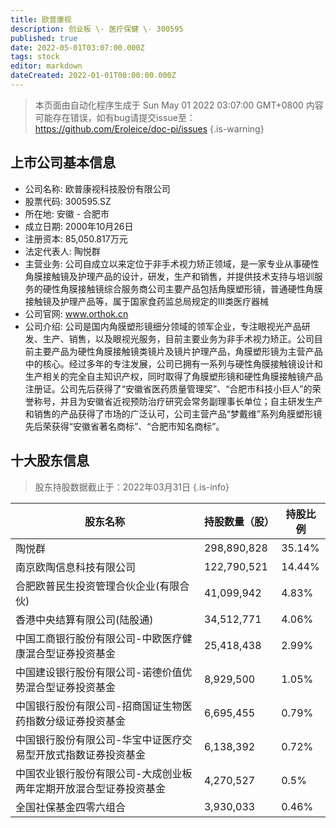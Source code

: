 ```yaml
---
title: 欧普康视
description: 创业板 \- 医疗保健 \- 300595
published: true
date: 2022-05-01T03:07:00.000Z
tags: stock
editor: markdown
dateCreated: 2022-01-01T00:00:00.000Z
---
```


> 本页面由自动化程序生成于 Sun May 01 2022 03:07:00 GMT+0800
> 内容可能存在错误，如有bug请提交issue至：https://github.com/Eroleice/doc-pi/issues
{.is-warning}

## 上市公司基本信息
- 公司名称: 欧普康视科技股份有限公司
- 股票代码: 300595.SZ
- 所在地: 安徽 - 合肥市
- 成立日期: 2000年10月26日
- 注册资本: 85,050.817万元
- 法定代表人: 陶悦群
- 主营业务: 公司自成立以来定位于非手术视力矫正领域，是一家专业从事硬性角膜接触镜及护理产品的设计，研发，生产和销售，并提供技术支持与培训服务的硬性角膜接触镜综合服务商公司主要产品包括角膜塑形镜，普通硬性角膜接触镜及护理产品等，属于国家食药监总局规定的Ⅲ类医疗器械
- 公司官网: www.orthok.cn
- 公司介绍: 公司是国内角膜塑形镜细分领域的领军企业，专注眼视光产品研发、生产、销售，以及眼视光服务，目前主要业务为非手术视力矫正。公司目前主要产品为硬性角膜接触镜类镜片及镜片护理产品，角膜塑形镜为主营产品中的核心。经过多年的专注发展，公司已拥有一系列与硬性角膜接触镜设计和生产相关的完全自主知识产权，同时取得了角膜塑形镜和硬性角膜接触镜产品注册证。公司先后获得了“安徽省医药质量管理奖”、“合肥市科技小巨人”的荣誉称号，并且为安徽省近视预防治疗研究会常务副理事长单位；自主研发生产和销售的产品获得了市场的广泛认可，公司主营产品“梦戴维”系列角膜塑形镜先后荣获得“安徽省著名商标”、“合肥市知名商标”。


## 十大股东信息
> 股东持股数据截止于：2022年03月31日
{.is-info}

| 股东名称 | 持股数量（股） | 持股比例 |
| --- | --- | --- |
| 陶悦群 | 298,890,828 | 35.14% |
| 南京欧陶信息科技有限公司 | 122,790,521 | 14.44% |
| 合肥欧普民生投资管理合伙企业(有限合伙) | 41,099,942 | 4.83% |
| 香港中央结算有限公司(陆股通) | 34,512,771 | 4.06% |
| 中国工商银行股份有限公司-中欧医疗健康混合型证券投资基金 | 25,418,438 | 2.99% |
| 中国建设银行股份有限公司-诺德价值优势混合型证券投资基金 | 8,929,500 | 1.05% |
| 中国银行股份有限公司-招商国证生物医药指数分级证券投资基金 | 6,695,455 | 0.79% |
| 中国银行股份有限公司-华宝中证医疗交易型开放式指数证券投资基金 | 6,138,392 | 0.72% |
| 中国农业银行股份有限公司-大成创业板两年定期开放混合型证券投资基金 | 4,270,527 | 0.5% |
| 全国社保基金四零六组合 | 3,930,033 | 0.46% |




